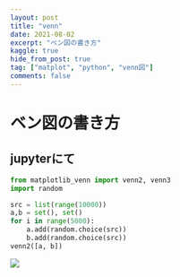 ```yaml
---
layout: post
title: "venn"
date: 2021-08-02
excerpt: "ベン図の書き方"
kaggle: true
hide_from_post: true
tag: ["matplot", "python", "venn図"]
comments: false
---
```


# ベン図の書き方

## jupyterにて

```python
from matplotlib_venn import venn2, venn3
import random

src = list(range(10000))
a,b = set(), set()
for i in range(5000):
    a.add(random.choice(src))
    b.add(random.choice(src))
venn2([a, b])
```

<div>
  <img src="https://user-images.githubusercontent.com/4949982/127792391-94bb4e81-88ec-4fc2-99a6-a981f15283a9.png">
</div>
